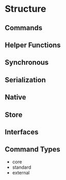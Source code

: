 # Structure

## Commands

## Helper Functions

## Synchronous

## Serialization

## Native

## Store

## Interfaces

## Command Types
- core
- standard
- external
